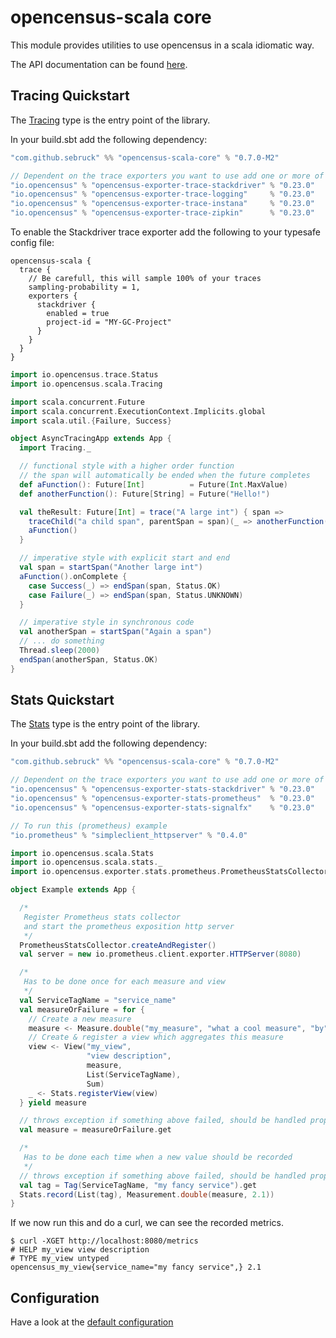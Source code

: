 # opencensus-scala core
This module provides utilities to use opencensus in a scala idiomatic way.

The API documentation can be found [here](https://census-ecosystem.github.io/opencensus-scala/api/).

## Tracing Quickstart

The [Tracing](https://census-ecosystem.github.io/opencensus-scala/api/api/com/github/sebruck/opencensus/Tracing$.html) type 
is the entry point of the library.

In your build.sbt add the following dependency:

```scala
"com.github.sebruck" %% "opencensus-scala-core" % "0.7.0-M2" 

// Dependent on the trace exporters you want to use add one or more of the following
"io.opencensus" % "opencensus-exporter-trace-stackdriver" % "0.23.0"
"io.opencensus" % "opencensus-exporter-trace-logging"     % "0.23.0"
"io.opencensus" % "opencensus-exporter-trace-instana"     % "0.23.0"
"io.opencensus" % "opencensus-exporter-trace-zipkin"      % "0.23.0"
```

To enable the Stackdriver trace exporter add the following to your typesafe config file:
```
opencensus-scala {
  trace {
    // Be carefull, this will sample 100% of your traces
    sampling-probability = 1,
    exporters {
      stackdriver {
        enabled = true 
        project-id = "MY-GC-Project"
      }
    }
  }
}
```

````scala
import io.opencensus.trace.Status
import io.opencensus.scala.Tracing

import scala.concurrent.Future
import scala.concurrent.ExecutionContext.Implicits.global
import scala.util.{Failure, Success}

object AsyncTracingApp extends App {
  import Tracing._

  // functional style with a higher order function
  // the span will automatically be ended when the future completes
  def aFunction(): Future[Int]          = Future(Int.MaxValue)
  def anotherFunction(): Future[String] = Future("Hello!")

  val theResult: Future[Int] = trace("A large int") { span =>
    traceChild("a child span", parentSpan = span)(_ => anotherFunction())
    aFunction()
  }

  // imperative style with explicit start and end
  val span = startSpan("Another large int")
  aFunction().onComplete {
    case Success(_) => endSpan(span, Status.OK)
    case Failure(_) => endSpan(span, Status.UNKNOWN)
  }

  // imperative style in synchronous code
  val anotherSpan = startSpan("Again a span")
  // ... do something
  Thread.sleep(2000)
  endSpan(anotherSpan, Status.OK)
}
````

## Stats Quickstart
The [Stats](https://census-ecosystem.github.io/opencensus-scala/api/api/com/github/sebruck/opencensus/Stats$.html) type 
is the entry point of the library.

In your build.sbt add the following dependency:

```scala
"com.github.sebruck" %% "opencensus-scala-core" % "0.7.0-M2" 

// Dependent on the trace exporters you want to use add one or more of the following
"io.opencensus" % "opencensus-exporter-stats-stackdriver" % "0.23.0"
"io.opencensus" % "opencensus-exporter-stats-prometheus"  % "0.23.0"
"io.opencensus" % "opencensus-exporter-stats-signalfx"    % "0.23.0"

// To run this (prometheus) example
"io.prometheus" % "simpleclient_httpserver" % "0.4.0"
```

```scala
import io.opencensus.scala.Stats
import io.opencensus.scala.stats._
import io.opencensus.exporter.stats.prometheus.PrometheusStatsCollector

object Example extends App {

  /*
   Register Prometheus stats collector
   and start the prometheus exposition http server
   */
  PrometheusStatsCollector.createAndRegister()
  val server = new io.prometheus.client.exporter.HTTPServer(8080)

  /*
   Has to be done once for each measure and view
   */
  val ServiceTagName = "service_name"
  val measureOrFailure = for {
    // Create a new measure
    measure <- Measure.double("my_measure", "what a cool measure", "by")
    // Create & register a view which aggregates this measure
    view <- View("my_view",
                 "view description",
                 measure,
                 List(ServiceTagName),
                 Sum)
    _ <- Stats.registerView(view)
  } yield measure

  // throws exception if something above failed, should be handled properly
  val measure = measureOrFailure.get

  /*
   Has to be done each time when a new value should be recorded
   */
  // throws exception if something above failed, should be handled properly
  val tag = Tag(ServiceTagName, "my fancy service").get
  Stats.record(List(tag), Measurement.double(measure, 2.1))
}
```

If we now run this and do a curl, we can see the recorded metrics.

```
$ curl -XGET http://localhost:8080/metrics
# HELP my_view view description
# TYPE my_view untyped
opencensus_my_view{service_name="my fancy service",} 2.1
```

## Configuration
Have a look at the [default configuration](src/main/resources/reference.conf)